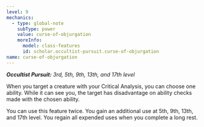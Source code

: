 ```yaml
---
level: 9
mechanics:
  - type: global-note
    subType: power
    value: curse-of-objurgation
    moreInfo:
      model: class-features
      id: scholar.occultist-pursuit.curse-of-objurgation
name: curse-of-objurgation
---
```

_**Occultist Pursuit:** 3rd, 5th, 9th, 13th, and 17th level_
When you target a creature with your Critical Analysis, you can choose one ability. While it can see you, the target has disadvantage on ability checks made with the chosen ability.
You can use this feature twice. You gain an additional use at 5th, 9th, 13th, and 17th level. You regain all expended uses when you complete a long rest.